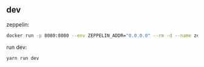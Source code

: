 ## dev

zeppelin: 

```sh
docker run -p 8080:8080 --env ZEPPELIN_ADDR="0.0.0.0" --rm -d --name zeppelin apache/zeppelin:0.8.2
```

run dev:

`yarn run dev`
